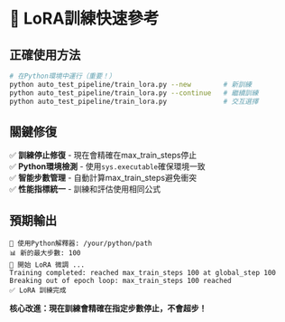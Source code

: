 # 🎯 LoRA訓練快速參考

## 正確使用方法

```bash
# 在Python環境中運行（重要！）
python auto_test_pipeline/train_lora.py --new        # 新訓練
python auto_test_pipeline/train_lora.py --continue   # 繼續訓練
python auto_test_pipeline/train_lora.py              # 交互選擇
```

## 關鍵修復

✅ **訓練停止修復** - 現在會精確在max_train_steps停止  
✅ **Python環境檢測** - 使用`sys.executable`確保環境一致  
✅ **智能步數管理** - 自動計算max_train_steps避免衝突  
✅ **性能指標統一** - 訓練和評估使用相同公式  

## 預期輸出

```
🐍 使用Python解釋器: /your/python/path
📊 新的最大步數: 100
🚀 開始 LoRA 微調 ...
Training completed: reached max_train_steps 100 at global_step 100
Breaking out of epoch loop: max_train_steps 100 reached
✅ LoRA 訓練完成
```

**核心改進：現在訓練會精確在指定步數停止，不會超步！**
